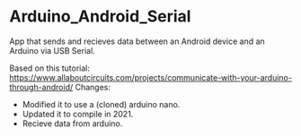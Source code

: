 # Arduino_Android_Serial
App that sends and recieves data between an Android device and an Arduino via USB Serial.

Based on this tutorial: https://www.allaboutcircuits.com/projects/communicate-with-your-arduino-through-android/
Changes:
- Modified it to use a (cloned) arduino nano.
- Updated it to compile in 2021.
- Recieve data from arduino.
